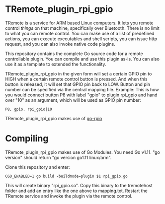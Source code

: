 # TRemote_plugin_rpi_gpio

TRemote is a service for ARM based Linux computers. It lets you remote control *things* on that machine, specifically over Bluetooth. There is no limit to what you can remote control. You can make use of a list of predefined actions, you can execute executables and shell scripts, you can issue http request, and you can also invoke native code plugins.

This repository contains the complete Go source code for a remote controllable plugin. You can compile and use this plugin as-is. You can also use it as a template to extended the functionality.

TRemote_plugin_rpi_gpio in the given form will set a certain GPIO pin to HIGH when a certain remote control button is pressed. And when this button is released, it will set that GPIO pin back to LOW. Button and pin number can be specified via the central mapping file. Example: This is how you would connect button P8 with label "gpio" to plugin rpi_gpio and hand over "10" as an argument, which will be used as GPIO pin number:


```
P8, gpio, rpi_gpio|10
```

TRemote_plugin_rpi_gpio makes use of [go-rpio](https://github.com/stianeikeland/go-rpio)


# Compiling

TRemote_plugin_rpi_gpio makes use of Go Modules. You need Go v1.11. "go version" should return "go version go1.11 linux/arm".

Clone this repository and enter:

```
CGO_ENABLED=1 go build -buildmode=plugin $1 rpi_gpio.go
```
This will create binary "rpi_gpio.so". Copy this binary to the tremotehost folder and add an entry like the one above to mapping.txt. Restart the TRemote service and invoke the plugin via the remote control.


